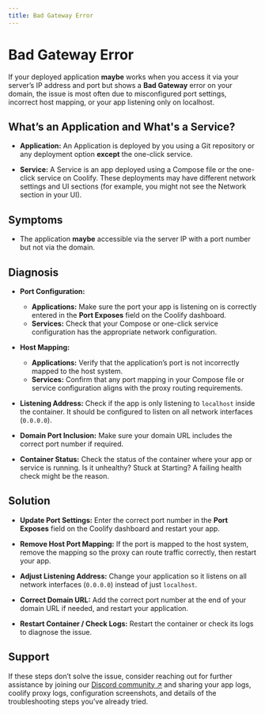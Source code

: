 ```yaml
---
title: Bad Gateway Error
---
```


# Bad Gateway Error

If your deployed application **maybe** works when you access it via your server’s IP address and port but shows a **Bad Gateway** error on your domain, the issue is most often due to misconfigured port settings, incorrect host mapping, or your app listening only on localhost.

## What’s an Application and What's a Service?

- **Application:** An Application is deployed by you using a Git repository or any deployment option **except** the one-click service.

- **Service:** A Service is an app deployed using a Compose file or the one-click service on Coolify. These deployments may have different network settings and UI sections (for example, you might not see the Network section in your UI).

## Symptoms

- The application **maybe** accessible via the server IP with a port number but not via the domain.

## Diagnosis

- **Port Configuration:**

  - **Applications:** Make sure the port your app is listening on is correctly entered in the **Port Exposes** field on the Coolify dashboard.
  - **Services:** Check that your Compose or one-click service configuration has the appropriate network configuration.

- **Host Mapping:**

  - **Applications:** Verify that the application’s port is not incorrectly mapped to the host system.
  - **Services:** Confirm that any port mapping in your Compose file or service configuration aligns with the proxy routing requirements.

- **Listening Address:** Check if the app is only listening to `localhost` inside the container. It should be configured to listen on all network interfaces (`0.0.0.0`).

- **Domain Port Inclusion:** Make sure your domain URL includes the correct port number if required.

- **Container Status:** Check the status of the container where your app or service is running. Is it unhealthy? Stuck at Starting? A failing health check might be the reason.

## Solution

- **Update Port Settings:** Enter the correct port number in the **Port Exposes** field on the Coolify dashboard and restart your app.

    <ZoomableImage src="/docs/images/troubleshoot/applications/bad-gateway/1.webp" />

- **Remove Host Port Mapping:** If the port is mapped to the host system, remove the mapping so the proxy can route traffic correctly, then restart your app.

    <ZoomableImage src="/docs/images/troubleshoot/applications/bad-gateway/2.webp" />

- **Adjust Listening Address:** Change your application so it listens on all network interfaces (`0.0.0.0`) instead of just `localhost`.

    <ZoomableImage src="/docs/images/troubleshoot/applications/bad-gateway/3.webp" />

- **Correct Domain URL:** Add the correct port number at the end of your domain URL if needed, and restart your application.

    <ZoomableImage src="/docs/images/troubleshoot/applications/bad-gateway/4.webp" />

- **Restart Container / Check Logs:** Restart the container or check its logs to diagnose the issue.
  <ZoomableImage src="/docs/images/troubleshoot/applications/bad-gateway/5.webp" />

## Support

If these steps don’t solve the issue, consider reaching out for further assistance by joining our [Discord community ↗](https://coolify.io/discord) and sharing your app logs, coolify proxy logs, configuration screenshots, and details of the troubleshooting steps you’ve already tried.

